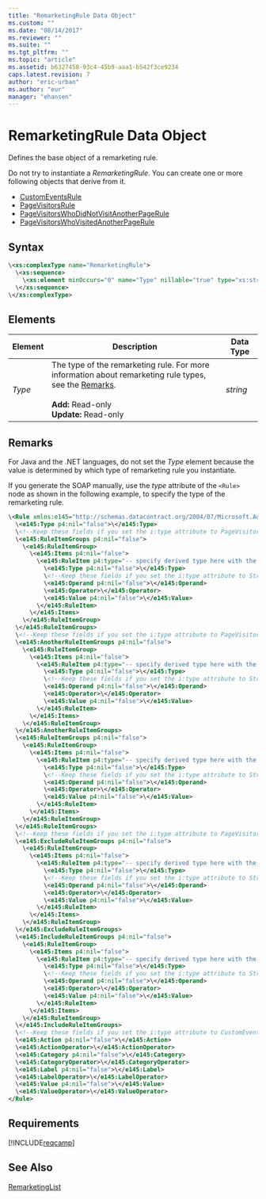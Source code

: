 ```yaml
---
title: "RemarketingRule Data Object"
ms.custom: ""
ms.date: "08/14/2017"
ms.reviewer: ""
ms.suite: ""
ms.tgt_pltfrm: ""
ms.topic: "article"
ms.assetid: b6327458-93c4-45b9-aaa1-b542f3ce9234
caps.latest.revision: 7
author: "eric-urban"
ms.author: "eur"
manager: "ehansen"
---
```

# RemarketingRule Data Object
Defines the base object of a remarketing rule.

Do not try to instantiate a *RemarketingRule*. You can create one or more following objects that derive from it.
- [CustomEventsRule](../campaign-api/customeventsrule-data-object.md)
- [PageVisitorsRule](../campaign-api/pagevisitorsrule-data-object.md)
- [PageVisitorsWhoDidNotVisitAnotherPageRule](../campaign-api/pagevisitorswhodidnotvisitanotherpagerule-data-object.md) 
- [PageVisitorsWhoVisitedAnotherPageRule](../campaign-api/pagevisitorswhovisitedanotherpagerule-data-object.md)

## Syntax

```xml
\<xs:complexType name="RemarketingRule">
  \<xs:sequence>
    \<xs:element minOccurs="0" name="Type" nillable="true" type="xs:string"/>
  \</xs:sequence>
\</xs:complexType>
```

## <a name="Elements"></a>Elements

|Element|Description|Data Type|
|-----------|---------------|-------------|
|*Type*|The type of the remarketing rule. For more information about remarketing rule types, see the [Remarks](#remarks).<br/><br/>**Add:** Read-only<br/>**Update:** Read-only|*string*|

## <a name="remarks"></a>Remarks
For Java and the .NET languages, do not set the *Type* element because the value is determined by which type of remarketing rule you instantiate.

If you generate the SOAP manually, use the *type* attribute of the `<Rule>` node as shown in the following example, to specify the type of the remarketing rule.

```xml
\<Rule xmlns:e145="http://schemas.datacontract.org/2004/07/Microsoft.AdCenter.Advertiser.CampaignManagement.Api.DataContracts.V10" p4:nil="false" p4:type="-- specify derived type here with the appropriate prefix --">
  \<e145:Type p4:nil="false">\</e145:Type>
  \<!--Keep these fields if you set the i:type attribute to PageVisitorsRule-->
  \<e145:RuleItemGroups p4:nil="false">
    \<e145:RuleItemGroup>
      \<e145:Items p4:nil="false">
        \<e145:RuleItem p4:type="-- specify derived type here with the appropriate prefix --">
          \<e145:Type p4:nil="false">\</e145:Type>
          \<!--Keep these fields if you set the i:type attribute to StringRuleItem-->
          \<e145:Operand p4:nil="false">\</e145:Operand>
          \<e145:Operator>\</e145:Operator>
          \<e145:Value p4:nil="false">\</e145:Value>
        \</e145:RuleItem>
      \</e145:Items>
    \</e145:RuleItemGroup>
  \</e145:RuleItemGroups>
  \<!--Keep these fields if you set the i:type attribute to PageVisitorsWhoVisitedAnotherPageRule-->
  \<e145:AnotherRuleItemGroups p4:nil="false">
    \<e145:RuleItemGroup>
      \<e145:Items p4:nil="false">
        \<e145:RuleItem p4:type="-- specify derived type here with the appropriate prefix --">
          \<e145:Type p4:nil="false">\</e145:Type>
          \<!--Keep these fields if you set the i:type attribute to StringRuleItem-->
          \<e145:Operand p4:nil="false">\</e145:Operand>
          \<e145:Operator>\</e145:Operator>
          \<e145:Value p4:nil="false">\</e145:Value>
        \</e145:RuleItem>
      \</e145:Items>
    \</e145:RuleItemGroup>
  \</e145:AnotherRuleItemGroups>
  \<e145:RuleItemGroups p4:nil="false">
    \<e145:RuleItemGroup>
      \<e145:Items p4:nil="false">
        \<e145:RuleItem p4:type="-- specify derived type here with the appropriate prefix --">
          \<e145:Type p4:nil="false">\</e145:Type>
          \<!--Keep these fields if you set the i:type attribute to StringRuleItem-->
          \<e145:Operand p4:nil="false">\</e145:Operand>
          \<e145:Operator>\</e145:Operator>
          \<e145:Value p4:nil="false">\</e145:Value>
        \</e145:RuleItem>
      \</e145:Items>
    \</e145:RuleItemGroup>
  \</e145:RuleItemGroups>
  \<!--Keep these fields if you set the i:type attribute to PageVisitorsWhoDidNotVisitAnotherPageRule-->
  \<e145:ExcludeRuleItemGroups p4:nil="false">
    \<e145:RuleItemGroup>
      \<e145:Items p4:nil="false">
        \<e145:RuleItem p4:type="-- specify derived type here with the appropriate prefix --">
          \<e145:Type p4:nil="false">\</e145:Type>
          \<!--Keep these fields if you set the i:type attribute to StringRuleItem-->
          \<e145:Operand p4:nil="false">\</e145:Operand>
          \<e145:Operator>\</e145:Operator>
          \<e145:Value p4:nil="false">\</e145:Value>
        \</e145:RuleItem>
      \</e145:Items>
    \</e145:RuleItemGroup>
  \</e145:ExcludeRuleItemGroups>
  \<e145:IncludeRuleItemGroups p4:nil="false">
    \<e145:RuleItemGroup>
      \<e145:Items p4:nil="false">
        \<e145:RuleItem p4:type="-- specify derived type here with the appropriate prefix --">
          \<e145:Type p4:nil="false">\</e145:Type>
          \<!--Keep these fields if you set the i:type attribute to StringRuleItem-->
          \<e145:Operand p4:nil="false">\</e145:Operand>
          \<e145:Operator>\</e145:Operator>
          \<e145:Value p4:nil="false">\</e145:Value>
        \</e145:RuleItem>
      \</e145:Items>
    \</e145:RuleItemGroup>
  \</e145:IncludeRuleItemGroups>
  \<!--Keep these fields if you set the i:type attribute to CustomEventsRule-->
  \<e145:Action p4:nil="false">\</e145:Action>
  \<e145:ActionOperator>\</e145:ActionOperator>
  \<e145:Category p4:nil="false">\</e145:Category>
  \<e145:CategoryOperator>\</e145:CategoryOperator>
  \<e145:Label p4:nil="false">\</e145:Label>
  \<e145:LabelOperator>\</e145:LabelOperator>
  \<e145:Value p4:nil="false">\</e145:Value>
  \<e145:ValueOperator>\</e145:ValueOperator>
</Rule>
```

## Requirements
[!INCLUDE[reqcamp](../campaign-api/includes/reqcamp.md)]

## See Also
[RemarketingList](../campaign-api/remarketinglist-data-object.md)  
